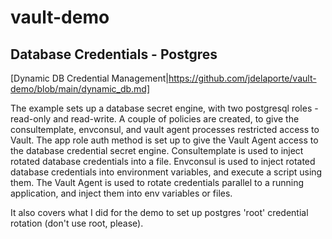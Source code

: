 # vault-demo

## Database Credentials - Postgres
[Dynamic DB Credential Management|https://github.com/jdelaporte/vault-demo/blob/main/dynamic_db.md]

The example sets up a database secret engine, with two postgresql roles - read-only and read-write.
A couple of policies are created, to give the consultemplate, envconsul, and vault agent processes restricted access to Vault.
The app role auth method is set up to give the Vault Agent access to the database credential secret engine.
Consultemplate is used to inject rotated database credentials into a file.
Envconsul is used to inject rotated database credentials into environment variables, and execute a script using them.
The Vault Agent is used to rotate credentials parallel to a running application, and inject them into env variables or files.

It also covers what I did for the demo to set up postgres 'root' credential rotation (don't use root, please).
